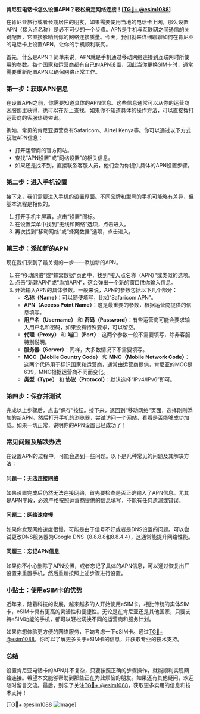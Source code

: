 **肯尼亚电话卡怎么设置APN？轻松搞定网络连接！[[TG💪+ @esim1088](https://t.me/s/esim1088)]**

在肯尼亚旅行或者长期居住的朋友，如果需要使用当地的电话卡上网，那么设置APN（接入点名称）是必不可少的一个步骤。APN是手机与互联网之间通信的关键配置，它直接影响到你的网络连接质量。今天，我们就来详细聊聊如何在肯尼亚的电话卡上设置APN，让你的手机顺利联网。

首先，什么是APN？简单来说，APN就是手机通过移动网络连接到互联网时所使用的参数。每个国家和运营商都有自己的APN设置，因此当你更换SIM卡时，通常需要重新配置APN以确保网络正常工作。

### **第一步：获取APN信息**
在设置APN之前，你需要知道具体的APN信息。这些信息通常可以从你的运营商客服那里获得，也可以在网上查找。如果你不知道具体的操作方法，可以直接拨打运营商的客服热线咨询。

例如，常见的肯尼亚运营商有Safaricom、Airtel Kenya等。你可以通过以下方式获取APN信息：
- 打开运营商的官方网站。
- 查找“APN设置”或“网络设置”的相关信息。
- 如果还是找不到，直接联系客服人员，他们会为你提供具体的APN设置步骤。

### **第二步：进入手机设置**
接下来，我们需要进入手机的设置界面。不同品牌和型号的手机可能略有差异，但基本流程是相似的。

1. 打开手机主屏幕，点击“设置”图标。
2. 在设置菜单中找到“无线和网络”选项，点击进入。
3. 再次找到“移动网络”或“蜂窝数据”选项，点击进入。

### **第三步：添加新的APN**
现在我们来到了最关键的一步——添加新的APN。

1. 在“移动网络”或“蜂窝数据”页面中，找到“接入点名称（APN）”或类似的选项。
2. 点击“新建APN”或“添加APN”，这会弹出一个新的窗口供你输入信息。
3. 开始输入APN的具体参数。一般来说，APN的参数包括以下几个部分：
   - **名称（Name）**：可以随便填写，比如“Safaricom APN”。
   - **APN（Access Point Name）**：这是最重要的参数，根据运营商提供的信息填写。
   - **用户名（Username）** 和 **密码（Password）**：有些运营商可能会要求输入用户名和密码，如果没有特殊要求，可以留空。
   - **代理（Proxy）** 和 **端口（Port）**：这两个参数一般不需要填写，除非客服特别说明。
   - **服务器（Server）**：同样，大多数情况下不需要填写。
   - **MCC（Mobile Country Code）** 和 **MNC（Mobile Network Code）**：这两个代码用于标识国家和运营商，通常由运营商提供，肯尼亚的MCC是639，MNC根据运营商不同而变化。
   - **类型（Type）** 和 **协议（Protocol）**：默认选择“IPv4/IPv6”即可。

### **第四步：保存并测试**
完成以上步骤后，点击“保存”按钮。接下来，返回到“移动网络”页面，选择刚刚添加的新APN。然后打开手机的浏览器，尝试访问一个网站，看看是否能够成功加载。如果一切正常，说明你的APN设置已经成功了！

### **常见问题及解决办法**
在设置APN的过程中，可能会遇到一些问题。以下是几种常见的问题及其解决方法：

#### **问题一：无法连接网络**
如果设置完成后仍然无法连接网络，首先要检查是否正确输入了APN信息。尤其是APN字段，必须严格按照运营商提供的信息填写，不能有任何遗漏或错误。

#### **问题二：网络速度慢**
如果你发现网络速度很慢，可能是由于信号不好或者是DNS设置的问题。可以尝试更改DNS服务器为Google DNS（8.8.8.8和8.8.4.4），这通常能提升网络性能。

#### **问题三：忘记APN信息**
如果你不小心删除了APN设置，或者忘记了具体的APN信息，可以通过恢复出厂设置来重置手机，然后重新按照上述步骤进行设置。

### **小贴士：使用eSIM卡的优势**
近年来，随着科技的发展，越来越多的人开始使用eSIM卡。相比传统的实体SIM卡，eSIM卡具有更高的灵活性和便捷性。无论是在肯尼亚还是其他国家，只要支持eSIM功能的手机，都可以轻松切换不同的运营商和服务计划。

如果你想体验更方便的网络服务，不妨考虑一下eSIM卡。通过[TG💪+ @esim1088](https://t.me/s/esim1088)，你可以了解更多关于eSIM卡的信息，并获取专业的技术支持。

### **总结**
设置肯尼亚电话卡的APN并不复杂，只要按照正确的步骤操作，就能顺利实现网络连接。希望本文能够帮助到那些正在为此烦恼的朋友。如果还有其他疑问，欢迎随时留言交流。最后，别忘了关注[TG💪+ @esim1088](https://t.me/s/esim1088)，获取更多实用的信息和技术支持！

[[TG💪+ @esim1088](https://t.me/s/esim1088) ![Image](https://i.postimg.cc/4NQfJmqS/Snipaste-2025-05-13-00-14-12.png)]